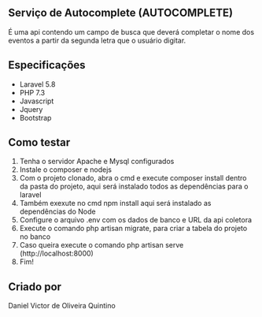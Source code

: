 
## Serviço de Autocomplete (AUTOCOMPLETE)

É uma api contendo um campo de busca que deverá completar o nome dos eventos
a partir da segunda letra que o usuário digitar.

## Especificações

- Laravel 5.8
- PHP 7.3
- Javascript
- Jquery
- Bootstrap

## Como testar

1. Tenha o servidor Apache e Mysql configurados
2. Instale o composer e nodejs
3. Com o projeto clonado, abra o cmd e execute composer install dentro da pasta do projeto, aqui será instalado todos as dependências para o laravel
4. Também exexute no cmd npm install aqui será instalado as dependências do Node
4. Configure o arquivo .env com os dados de banco e URL da api coletora
5. Execute o comando php artisan migrate, para criar a tabela do projeto no banco
6. Caso queira execute o comando php artisan serve (http://localhost:8000)
7. Fim!

## Criado por

Daniel Victor de Oliveira Quintino
